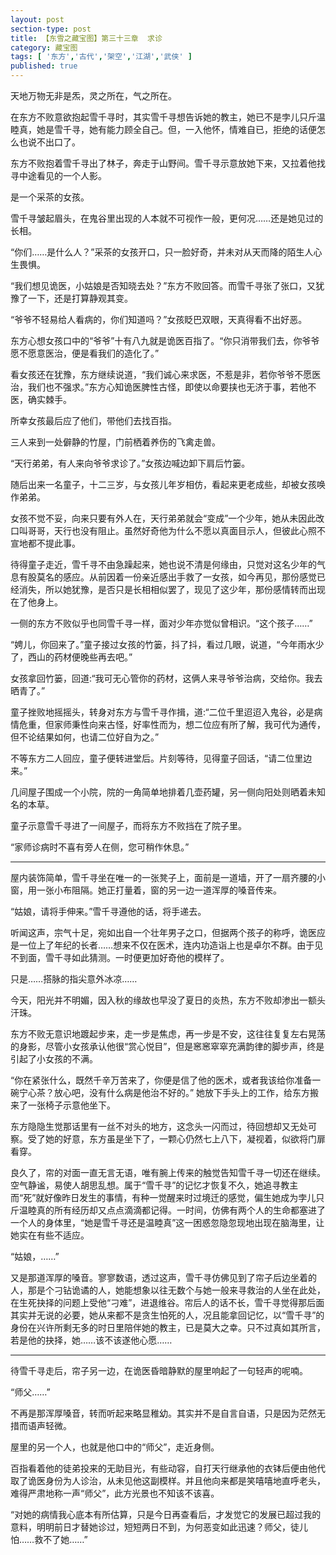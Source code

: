 ```yaml
---
layout: post
section-type: post
title: 【东雪之藏宝图】第三十三章  求诊
category: 藏宝图
tags: [ '东方','古代','架空','江湖','武侠' ]
published: true
---
```

天地万物无非是炁，灵之所在，气之所在。

在东方不败意欲抱起雪千寻时，其实雪千寻想告诉她的教主，她已不是孛儿只斤温睦真，她是雪千寻，她有能力顾全自己。但，一入他怀，情难自已，拒绝的话便怎么也说不出口了。

东方不败抱着雪千寻出了林子，奔走于山野间。雪千寻示意放她下来，又拉着他找寻中途看见的一个人影。

是一个采茶的女孩。

雪千寻皱起眉头，在鬼谷里出现的人本就不可视作一般，更何况……还是她见过的长相。

“你们……是什么人？”采茶的女孩开口，只一脸好奇，并未对从天而降的陌生人心生畏惧。

“我们想见诡医，小姑娘是否知晓去处？”东方不败回答。而雪千寻张了张口，又犹豫了一下，还是打算静观其变。

“爷爷不轻易给人看病的，你们知道吗？”女孩眨巴双眼，天真得看不出好恶。

东方心想女孩口中的“爷爷”十有八九就是诡医百指了。“你只消带我们去，你爷爷愿不愿意医治，便是看我们的造化了。”

看女孩还在犹豫，东方继续说道，“我们诚心来求医，不惹是非，若你爷爷不愿医治，我们也不强求。”东方心知诡医脾性古怪，即使以命要挟也无济于事，若他不医，确实棘手。

所幸女孩最后应了他们，带他们去找百指。

三人来到一处僻静的竹屋，门前栖着养伤的飞禽走兽。

“天行弟弟，有人来向爷爷求诊了。”女孩边喊边卸下肩后竹篓。

随后出来一名童子，十二三岁，与女孩儿年岁相仿，看起来更老成些，却被女孩唤作弟弟。

女孩不觉不妥，向来只要有外人在，天行弟弟就会“变成”一个少年，她从未因此改口叫哥哥，天行也没有阻止。虽然好奇他为什么不愿以真面目示人，但彼此心照不宣地都不提此事。

待得童子走近，雪千寻不由急躁起来，她也说不清是何缘由，只觉对这名少年的气息有股莫名的感应。从前因着一份亲近感出手救了一女孩，如今再见，那份感觉已经消失，所以她犹豫，是否只是长相相似罢了，现见了这少年，那份感情转而出现在了他身上。

一侧的东方不败似乎也同雪千寻一样，面对少年亦觉似曾相识。“这个孩子……”

“娉儿，你回来了。”童子接过女孩的竹篓，抖了抖，看过几眼，说道，“今年雨水少了，西山的药材便晚些再去吧。”

女孩拿回竹篓，回道:“我可无心管你的药材，这俩人来寻爷爷治病，交给你。我去晒青了。”

童子挫败地摇摇头，转身对东方与雪千寻作揖，道:“二位千里迢迢入鬼谷，必是病情危重，但家师秉性向来古怪，好率性而为，想二位应有所了解，我可代为通传，但不论结果如何，也请二位好自为之。”

不等东方二人回应，童子便转进堂后。片刻等待，见得童子回话，“请二位里边来。”

几间屋子围成一个小院，院的一角简单地排着几壶药罐，另一侧向阳处则晒着未知名的本草。

童子示意雪千寻进了一间屋子，而将东方不败挡在了院子里。

“家师诊病时不喜有旁人在侧，您可稍作休息。”

*****
屋内装饰简单，雪千寻坐在唯一的一张凳子上，面前是一道墙，开了一扇齐腰的小窗，用一张小布阻隔。她正打量着，窗的另一边一道浑厚的嗓音传来。

“姑娘，请将手伸来。”雪千寻遵他的话，将手递去。

听闻这声，宗气十足，宛如出自一个壮年男子之口，但据两个孩子的称呼，诡医应是一位上了年纪的长者……想来不仅在医术，连内功造诣上也是卓尔不群。由于见不到面，雪千寻如此猜测。一时便更加好奇他的模样了。

只是……搭脉的指尖意外冰凉……

今天，阳光并不明媚，因入秋的缘故也早没了夏日的炎热，东方不败却渗出一额头汗珠。

东方不败无意识地踱起步来，走一步是焦虑，再一步是不安，这往往复复左右晃荡的身影，尽管小女孩承认他很“赏心悦目”，但是窸窸窣窣充满韵律的脚步声，终是引起了小女孩的不满。

“你在紧张什么，既然千辛万苦来了，你便是信了他的医术，或者我该给你准备一碗宁心茶？放心吧，没有什么病是他治不好的。” 她放下手头上的工作，给东方搬来了一张椅子示意他坐下。

东方隐隐生觉那话里有一丝不对头的地方，这念头一闪而过，待回想却又无处可察。受了她的好意，东方虽是坐下了，一颗心仍然七上八下，凝视着，似欲将门扉看穿。

良久了，帘的对面一直无言无语，唯有腕上传来的触觉告知雪千寻一切还在继续。空气静谧，易使人胡思乱想。属于“雪千寻”的记忆才恢复不久，她追寻教主而“死”就好像昨日发生的事情，有种一觉醒来时过境迁的感觉，偏生她成为孛儿只斤温睦真的所有经历却又点点滴滴都记得。一时间，仿佛有两个人的生命都塞进了一个人的身体里，“她是雪千寻还是温睦真”这一困惑忽隐忽现地出现在脑海里，让她实在有些不适应。

“姑娘，……”

又是那道浑厚的嗓音。寥寥数语，透过这声，雪千寻仿佛见到了帘子后边坐着的人，那是个刁钻诡谲的人，她能想象以往无数个与她一般来寻救治的人坐在此处，在生死抉择的问题上受他“刁难”，进退维谷。帘后人的话不长，雪千寻觉得那后面其实并无说的必要，她从来都不是贪生怕死的人，况且能拿回记忆，以“雪千寻”的身份在兴许所剩无多的时日里陪伴她的教主，已是莫大之幸。只不过真如其所言，若是他的抉择，她……该不该遂他心愿……

******

待雪千寻走后，帘子另一边，在诡医昏暗静默的屋里响起了一句轻声的呢喃。

“师父……”

不再是那浑厚嗓音，转而听起来略显稚幼。其实并不是自言自语，只是因为茫然无措而语声轻微。

屋里的另一个人，也就是他口中的“师父”，走近身侧。

百指看着他的徒弟投来的无助目光，有些动容，自打天行继承他的衣钵后便由他代取了诡医身份为人诊治，从未见他这副模样。并且他向来都是笑嘻嘻地直呼老头，难得严肃地称一声“师父”，此方光景也不知该不该喜。

“对她的病情我心底本有所估算，只是今日再查看后，才发觉它的发展已超过我的意料，明明前日才替她诊过，短短两日不到，为何恶变如此迅速？师父，徒儿怕……救不了她……”
